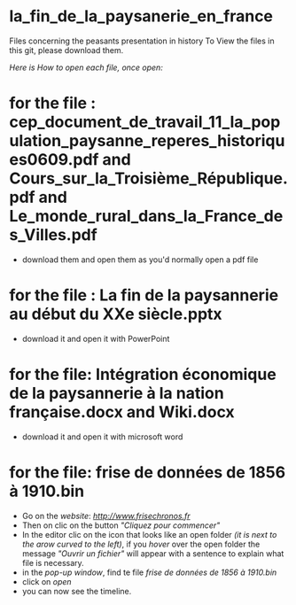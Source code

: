 # la_fin_de_la_paysanerie_en_france
 Files concerning the peasants presentation in history
 To View the files in this git, please download them.

 _Here is How to open each file, once open:_
 # for the file : cep_document_de_travail_11_la_population_paysanne_reperes_historiques0609.pdf and Cours_sur_la_Troisième_République.pdf and Le_monde_rural_dans_la_France_des_Villes.pdf
 - download them and open them as you'd normally open a pdf file
 
 # for the file : La fin de la paysannerie au début du XXe siècle.pptx
 - download it and open it with PowerPoint

 # for the file: Intégration économique de la paysannerie à la nation française.docx and Wiki.docx
 - download it and open it with microsoft word

 # for the file: frise de données de 1856 à 1910.bin
 - Go on the *website*: _http://www.frisechronos.fr_
 - Then on clic on the button _"Cliquez pour commencer"_
 - In the editor clic on the icon that looks like an open folder _(it is next to the arow curved to the left)_, if you *hover* over the open folder the message _"Ouvrir un fichier"_ will appear with a sentence to explain what file is necessary.
 - in the *pop-up window*, find te file *frise de données de 1856 à 1910.bin*
 - click on *open*
 - you can now see the timeline.
